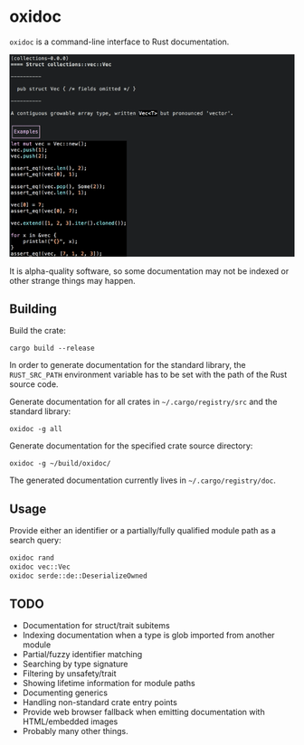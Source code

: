 # oxidoc
`oxidoc` is a command-line interface to Rust documentation.

![screenshot](data/screenshot.png)

It is alpha-quality software, so some documentation may not be indexed or other strange things may happen.

## Building
Build the crate:
```
cargo build --release
```
In order to generate documentation for the standard library, the `RUST_SRC_PATH` environment variable has to be set with the path of the Rust source code.

Generate documentation for all crates in `~/.cargo/registry/src` and the standard library:
```
oxidoc -g all
```
Generate documentation for the specified crate source directory:
```
oxidoc -g ~/build/oxidoc/
```

The generated documentation currently lives in `~/.cargo/registry/doc`.

## Usage
Provide either an identifier or a partially/fully qualified module path as a search query:
```
oxidoc rand
oxidoc vec::Vec
oxidoc serde::de::DeserializeOwned
```

## TODO
- Documentation for struct/trait subitems
- Indexing documentation when a type is glob imported from another module
- Partial/fuzzy identifier matching
- Searching by type signature
- Filtering by unsafety/trait
- Showing lifetime information for module paths
- Documenting generics
- Handling non-standard crate entry points
- Provide web browser fallback when emitting documentation with HTML/embedded images
- Probably many other things.
